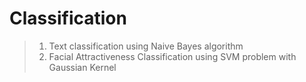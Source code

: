 # Classification

> 1. Text classification using Naive Bayes algorithm
> 2. Facial Attractiveness Classification using SVM problem with Gaussian Kernel
